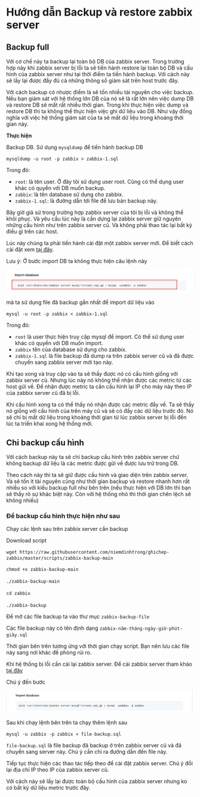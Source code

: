 # Hướng dẫn Backup và restore zabbix server

## Backup full 

Với cơ chế này ta backup lại toàn bộ DB của zabbix server. Trong trường hợp này khi zabbix server bị lỗi ta sẽ tiến hành restore lại toàn bộ DB và cấu hình của zabbix server như tại thời điểm ta tiến hành backup. Với cách này sẽ lấy lại được đầy đủ cả những thông số giám sát trên host trước đây. 

Với cách backup có nhược điểm là sẽ tốn nhiều tài nguyên cho việc backup. Nếu bạn giám sát với hệ thống lớn DB của nó sẽ là rất lớn nên việc dump DB và restore DB sẽ mất rất nhiều thời gian. Trong khi thực hiện việc dump và restore DB thì ta không thể thực hiện việc ghi dữ liệu vào DB. Như vậy đồng nghĩa với việc hệ thống giám sát của ta sẽ mất dữ liệu trong khoảng thời gian này.

**Thực hiện**

Backup DB. Sử dụng `mysqldump` để tiến hành backup DB

```
mysqldump -u root -p zabbix > zabbix-1.sql
```

Trong đó:
 * `root`: là tên user. Ở đây tôi sử dụng user root. Cũng có thể dụng user khác có quyền với DB muốn backup.
 * `zabbix`: là tên database sử dụng cho zabbix.
 * `zabbix-1.sql`: là đường dẫn tới file để lưu bản backup này.

Bây giờ giả sử trong trường hợp zabbix server của tôi bị lỗi và không thể khôi phục. Và yêu cầu lúc này là cần dựng lại zabbix server giữ nguyên những cấu hình như trên zabbix server cũ. Và không phải thao tác lại bất kỳ điều gì trên các host.

Lúc này chúng ta phải tiến hành cài đặt một zabbix server mới. Để biết cách cài đặt xem [tại đây](https://github.com/niemdinhtrong/ghichep-zabbix/blob/master/labs/cai-dat-zabbix-centos7.md).

Lưu ý: Ở bước import DB ta không thực hiện câu lệnh này

![](/images/Backup-restore/1.png)

mà ta sử dụng file đã backup gần nhất để import dữ liệu vào

```
mysql -u root -p zabbix < zabbix-1.sql
```

Trong đó: 
 * `root` là user thực hiện truy cập mysql để import. Có thể sử dụng user khác có quyền với DB muốn import.
 * `zabbix` tên của database sử dụng cho zabbix.
 * `zabbix-1.sql` là file backup đã dump ra trên zabbix server cũ và đã được chuyển sang zabbix server mới tạo này.

Khi tạo xong và truy cập vào ta sẽ thấy được nó có cấu hình giống với zabbix server cũ. Nhưng lúc này nó không thể nhận được các metric từ các host gửi về. Để nhận được metric ta cần cấu hình lại IP cho máy này theo IP của zabbix server cũ đã bị lỗi. 

Khi cấu hình xong ta có thể thấy nó nhận được các metric đẩy về. Ta sẽ thấy nó giống với cấu hình của trên máy cũ và sẽ có đầy các dữ liệu trước đó. Nó sẽ chỉ bị mất dữ liệu trong khoảng thời gian từ lúc zabbix server bị lỗi đến lúc ta triển khai xong hệ thống mới.

## Chỉ backup cấu hình

Với cách backup này ta sẽ chỉ backup cấu hình trên zabbix server chứ không backup dữ liệu là các metric được gửi về được lưu trữ trong DB.

Theo cách này thì ta sẽ giữ được cấu hình và giao diện trên zabbix server. Và sẽ tốn ít tài nguyên cũng như thời gian backup và restore nhanh hơn rất nhiều so với kiểu backup full như bên trên (nếu thực hiện với DB lớn thì bạn sẽ thấy rõ sự khác biệt này. Còn với hệ thống nhỏ thì thời gian chên lệch sẽ không nhiều)

### Để backup cấu hình thực hiện như sau

Chạy các lệnh sau trên zabbix server cần backup

Download script 

```
wget https://raw.githubusercontent.com/niemdinhtrong/ghichep-zabbix/master/scripts/zabbix-backup-main
```

```
chmod +x zabbix-backup-main

./zabbix-backup-main

cd zabbix

./zabbix-backup
```

Để mở các file backup ta vào thư mục `zabbix-backup-file`

Các file backup này có tên định dạng `zabbix-năm-tháng-ngày-giờ-phút-giây.sql`

Thời gian bên trên tương ứng với thời gian chạy script. Bạn nên lưu các file này sang nơi khác đề phòng rủi ro.

Khi hệ thống bị lỗi cần cài lại zabbix server. Để cài zabbix server tham khảo [tại đây](https://github.com/niemdinhtrong/ghichep-zabbix/blob/master/labs/cai-dat-zabbix-centos7.md)

Chú ý đến bước 

![](/images/Backup-restore/2.png)

Sau khi chạy lệnh bên trên ta chạy thêm lệnh sau

```
mysql -u zabbix -p zabbix < file-backup.sql
```

`file-backup.sql` là file backup đã backup ở trên zabbix server cũ và đã chuyển sang server này. Chú ý cần chỉ ra đường dẫn đến file này.

Tiếp tục thực hiện các thao tác tiếp theo để cài đặt zabbix server. Chú ý đổi lại địa chỉ IP theo IP của zabbix server cũ.

Với cách này sẽ lấy lại được toàn bộ cấu hình của zabbix server nhưng ko có bất kỳ dữ liệu metric trước đây.